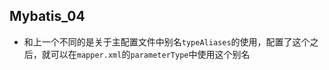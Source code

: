 ## Mybatis_04

* 和上一个不同的是关于主配置文件中别名`typeAliases`的使用，配置了这个之后，就可以在`mapper.xml`的`parameterType`中使用这个别名

